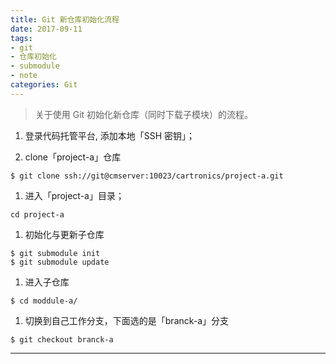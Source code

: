 ```yaml
---
title: Git 新仓库初始化流程
date: 2017-09-11
tags: 
- git
- 仓库初始化
- submodule
- note
categories: Git
---
```



> 关于使用 Git 初始化新仓库（同时下载子模块）的流程。 

<!-- more -->

1. 登录代码托管平台,  添加本地「SSH 密钥」；

1. clone「project-a」仓库
```
$ git clone ssh://git@cmserver:10023/cartronics/project-a.git
```

1. 进入「project-a」目录；
```
cd project-a
```

1. 初始化与更新子仓库
```
$ git submodule init
$ git submodule update
```

1. 进入子仓库
```
$ cd moddule-a/
```

1. 切换到自己工作分支，下面选的是「branck-a」分支
```
$ git checkout branck-a
```

---

